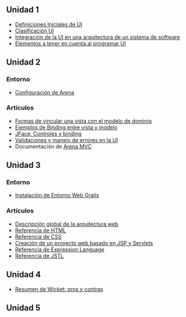 Unidad 1
--------

-   [Definiciones Iniciales de UI](definiciones-iniciales-de-ui.md)
-   [Clasificación UI](clasificacion-ui.md)
-   [Integración de la UI en una arquitectura de un sistema de software](integracion-de-la-ui-en-una-arquitectura-de-un-sistema-de-software.md)
-   [Elementos a tener en cuenta al programar UI](elementos-a-tener-en-cuenta-al-programar-ui.md)

Unidad 2
--------

### Entorno

-   [Configuración de Arena](configuracion-de-arena.md)

### Artículos

-   [Formas de vincular una vista con el modelo de dominio](formas-de-vincular-una-vista-con-el-modelo-de-dominio.md)
-   [Ejemplos de Binding entre vista y modelo](ejemplos-de-binding-entre-vista-y-modelo.md)
-   [JFace: Controles y binding](jface--controles-y-binding.md)
-   [Validaciones y manejo de errores en la UI](validaciones-y-manejo-de-errores-en-la-ui.md)
-   Documentación de [Arena MVC](arena-mvc.md)

Unidad 3
--------

### Entorno

-   [Instalación de Entorno Web Grails](instalacion-de-entorno-web-grails.md)

### Artículos

-   [Descripción global de la arquitectura web](descripcion-global-de-la-arquitectura-web.md)
-   [Referencia de HTML](html.md)
-   [Referencia de CSS](css.md)
-   [Creación de un proyecto web basado en JSP y Servlets](creacion-de-un-proyecto-web-basado-en-jsp-y-servlets.md)
-   [Referencia de Expression Language](referencia-de-expression-language.md)
-   [Referencia de JSTL](referencia-de-jstl.md)

Unidad 4
--------

-   [Resumen de Wicket: pros y contras](resumen-de-wicket--pros-y-contras.md)

Unidad 5
--------
